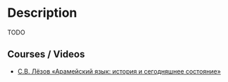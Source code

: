# Description

TODO


## Courses / Videos

- [С.В. Лёзов «Арамейский язык: история и сегодняшнее состояние»](https://youtu.be/8PYO49qK3xI)
